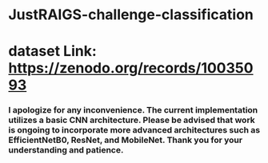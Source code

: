 # JustRAIGS-challenge-classification

# dataset Link: https://zenodo.org/records/10035093 

### I apologize for any inconvenience. The current implementation utilizes a basic CNN architecture. Please be advised that work is ongoing to incorporate more advanced architectures such as EfficientNetB0, ResNet, and MobileNet. Thank you for your understanding and patience.
